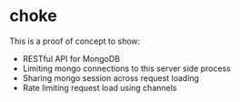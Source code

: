 # choke
This is a proof of concept to show:

- RESTful API for MongoDB
- Limiting mongo connections to this server side process
- Sharing mongo session across request loading
- Rate limiting request load using channels
